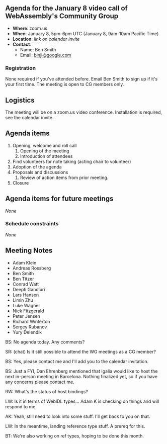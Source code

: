 ## Agenda for the January 8 video call of WebAssembly's Community Group

- **Where**: zoom.us
- **When**: January 8, 5pm-6pm UTC (January 8, 9am-10am Pacific Time)
- **Location**: *link on calendar invite*
- **Contact**:
    - Name: Ben Smith
    - Email: binji@google.com

### Registration

None required if you've attended before. Email Ben Smith to sign up if it's
your first time. The meeting is open to CG members only.

## Logistics

The meeting will be on a zoom.us video conference.
Installation is required, see the calendar invite.

## Agenda items

1. Opening, welcome and roll call
    1. Opening of the meeting
    1. Introduction of attendees
1. Find volunteers for note taking (acting chair to volunteer)
1. Adoption of the agenda
1. Proposals and discussions
    1. Review of action items from prior meeting.
1. Closure

## Agenda items for future meetings

*None*

### Schedule constraints

*None*

## Meeting Notes

* Adam Klein
* Andreas Rossberg
* Ben Smith
* Ben Titzer
* Conrad Watt
* Deepti Gandluri
* Lars Hansen
* Limin Zhu
* Luke Wagner
* Nick Fitzgerald
* Peter Jensen
* Richard Winterton
* Sergey Rubanov
* Yury Delendik

BS: No agenda today. Any comments?

SR: (chat) Is it still possible to attend the WG meetings as a CG member?

BS: Yes, please contact me and I'll add you to the calendar invitation.

BS: Just a FYI, Dan Ehrenberg mentioned that Igalia would like to host the next
in-person meeting in Barcelona. Nothing finalized yet, so if you have any
concerns please contact me.

RW: What's the status of host bindings?

LW: Is it in terms of WebIDL types... Adam K is checking on things and will
respond to me.

AK: Yeah, still need to look into some stuff. I'll get back to you on that.

LW: In the meantime, landing reference type stuff. A prereq for this.

BT: We're also working on ref types, hoping to be done this month.

